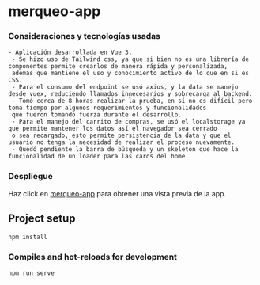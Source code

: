 # merqueo-app

### Consideraciones y tecnologías usadas

```
- Aplicación desarrollada en Vue 3.
 - Se hizo uso de Tailwind css, ya que si bien no es una librería de componentes permite crearlos de manera rápida y personalizada,
 además que mantiene el uso y conocimiento activo de lo que en si es CSS. 
 - Para el consumo del endpoint se usó axios, y la data se manejo desde vuex, reduciendo llamados innecesarios y sobrecarga al backend.
 - Tomó cerca de 8 horas realizar la prueba, en sí no es difícil pero toma tiempo por algunos requerimientos y funcionalidades
 que fueron tomando fuerza durante el desarrollo. 
 - Para el manejo del carrito de compras, se usó el localstorage ya que permite mantener los datos así el navegador sea cerrado
 o sea recargado, esto permite persistencia de la data y que el usuario no tenga la necesidad de realizar el proceso nuevamente. 
 - Quedó pendiente la barra de búsqueda y un skeleton que hace la funcionalidad de un loader para las cards del home.
```

### Despliegue
Haz click en [merqueo-app](https://eloquent-fermi-f08441.netlify.app/#/) para obtener una vista previa de la app.

## Project setup
```
npm install
```

### Compiles and hot-reloads for development
```
npm run serve
```
